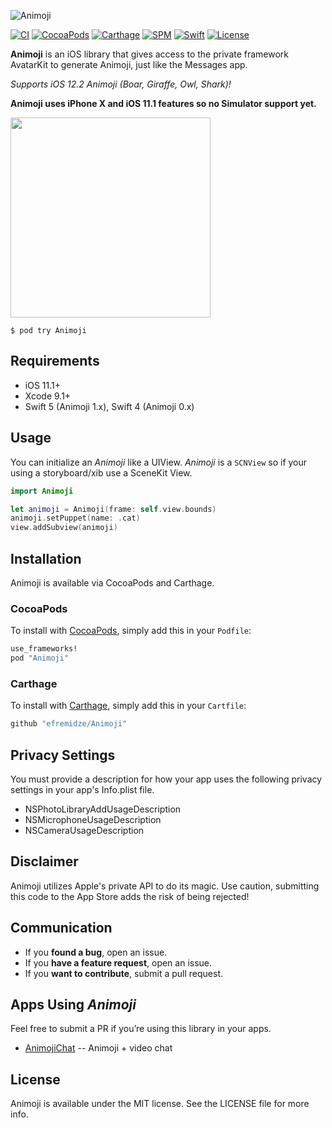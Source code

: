![Animoji](https://raw.githubusercontent.com/efremidze/Animoji/master/Images/logo.png)

[![CI](https://github.com/efremidze/Animoji/actions/workflows/ci.yml/badge.svg)](https://github.com/efremidze/Animoji/actions/workflows/ci.yml)
[![CocoaPods](https://img.shields.io/cocoapods/v/Animoji.svg)](https://cocoapods.org/pods/Animoji)
[![Carthage](https://img.shields.io/badge/Carthage-compatible-brightgreen.svg)](https://github.com/Carthage/Carthage)
[![SPM](https://img.shields.io/badge/SPM-compatible-brightgreen.svg)](https://swift.org/package-manager/)
[![Swift](https://img.shields.io/badge/Swift-5.9+-orange.svg)](https://swift.org)
[![License](https://img.shields.io/github/license/efremidze/Animoji.svg)](https://github.com/efremidze/Animoji/blob/master/LICENSE)

**Animoji** is an iOS library that gives access to the private framework AvatarKit to generate Animoji, just like the Messages app.

*Supports iOS 12.2 Animoji (Boar, Giraffe, Owl, Shark)!*

**Animoji uses iPhone X and iOS 11.1 features so no Simulator support yet.**

<img src="https://thumbs.gfycat.com/FlawlessCleverBluejay-size_restricted.gif" width="320">

```
$ pod try Animoji
```

## Requirements

- iOS 11.1+
- Xcode 9.1+
- Swift 5 (Animoji 1.x), Swift 4 (Animoji 0.x)

## Usage

You can initialize an _Animoji_ like a UIView. _Animoji_ is a `SCNView` so if your using a storyboard/xib use a SceneKit View.

```swift
import Animoji

let animoji = Animoji(frame: self.view.bounds)
animoji.setPuppet(name: .cat)
view.addSubview(animoji)
```

## Installation

Animoji is available via CocoaPods and Carthage.

### CocoaPods
To install with [CocoaPods](http://cocoapods.org/), simply add this in your `Podfile`:
```ruby
use_frameworks!
pod "Animoji"
```

### Carthage
To install with [Carthage](https://github.com/Carthage/Carthage), simply add this in your `Cartfile`:
```ruby
github "efremidze/Animoji"
```

## Privacy Settings

You must provide a description for how your app uses the following privacy settings in your app's Info.plist file.

* NSPhotoLibraryAddUsageDescription
* NSMicrophoneUsageDescription
* NSCameraUsageDescription

## Disclaimer

Animoji utilizes Apple's private API to do its magic. Use caution, submitting this code to the App Store adds the risk of being rejected!

## Communication

- If you **found a bug**, open an issue.
- If you **have a feature request**, open an issue.
- If you **want to contribute**, submit a pull request.

## Apps Using _Animoji_

Feel free to submit a PR if you’re using this library in your apps.

- [AnimojiChat](https://github.com/dotEngine/animoji-chat) -- Animoji + video chat  

## License

Animoji is available under the MIT license. See the LICENSE file for more info.
